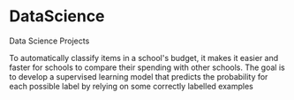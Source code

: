 # DataScience
Data Science Projects


To automatically classify items in a school's budget, it makes it easier and faster for schools to compare their spending with other schools. The goal is to develop a supervised learning model that predicts the probability for each possible label by relying on some correctly labelled examples

